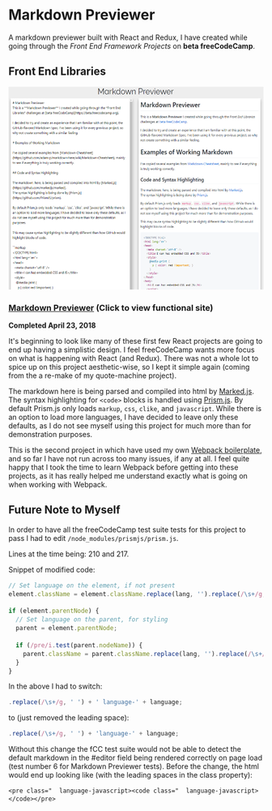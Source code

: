 # Markdown Previewer

A markdown previewer built with React and Redux, I have created while going through the *Front End Framework Projects* on **beta freeCodeCamp**.

## Front End Libraries

<img src="./screenshot-markdown-previewer.png" target="_blank" alt="Screenshot of my markdown previewer react project." width="auto" height="400" />

### [Markdown Previewer](https://squibs.github.io/markdown-previewer/) (Click to view functional site)

**Completed April 23, 2018**

It's beginning to look like many of these first few React projects are going to end up having a simplistic design. I feel freeCodeCamp wants more focus on what is happening with React (and Redux). There was not a whole lot to spice up on this project aesthetic-wise, so I kept it simple again (coming from the a re-make of my quote-machine project).

The markdown here is being parsed and compiled into html by [Marked.js](https://github.com/markedjs/marked). The syntax highlighting for `<code>` blocks is handled using [Prism.js](https://github.com/PrismJS/prism). By default Prism.js only loads `markup`, `css`, `clike`, and `javascript`. While there is an option to load more languages, I have decided to leave only these defaults, as I do not see myself using this project for much more than for demonstration purposes.

This is the second project in which have used my own [Webpack boilerplate](https://github.com/Squibs/react-redux-boilerplate), and so far I have not run across too many issues, if any at all. I feel quite happy that I took the time to learn Webpack before getting into these projects, as it has really helped me understand exactly what is going on when working with Webpack.


## Future Note to Myself

In order to have all the freeCodeCamp test suite tests for this project to pass I had to edit `/node_modules/prismjs/prism.js`.

Lines at the time being: 210 and 217.

Snippet of modified code:

```JavaScript
// Set language on the element, if not present
element.className = element.className.replace(lang, '').replace(/\s+/g, ' ') + 'language-' + language; // !! CHANGED THIS

if (element.parentNode) {
  // Set language on the parent, for styling
  parent = element.parentNode;

  if (/pre/i.test(parent.nodeName)) {
    parent.className = parent.className.replace(lang, '').replace(/\s+/g, ' ') + 'language-' + language; // !! CHANGED THIS
  }
}
```

In the above I had to switch:

```JavaScript
.replace(/\s+/g, ' ') + ' language-' + language;
```

to (just removed the leading space):

```JavaScript
.replace(/\s+/g, ' ') + 'language-' + language;
```

Without this change the fCC test suite would not be able to detect the default markdown in the #editor field being rendered correctly on page load (test number 6 for Markdown Previewer tests). Before the change, the html would end up looking like (with the leading spaces in the class property): 

```
<pre class="  language-javascript><code class="  language-javascript></code></pre>
```
